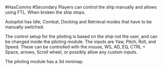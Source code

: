 #HasComms #Secondary
Players can control the ship manually and allows using FTL. When broken the ship stops.

Autopilot has Idle, Combat, Docking and Retrieval modes that have to be manually switched.

The control setup for the piloting is based on the ship not the user, and can be changed inside the piloting module. The inputs are Yaw, Pitch, Roll, and Speed. These can be controlled with the mouse, WS, AD, EQ, CTRL + Space, arrows, Scroll wheel, or possibly allow any custom inputs.

The piloting module has a 3d minimap.